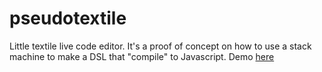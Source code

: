 pseudotextile
=============

Little textile live code editor. It's a proof of concept on how to use a stack machine to make a DSL that "compile" to Javascript. Demo [here](http://www.fredopixel.com/pseudotextile)
